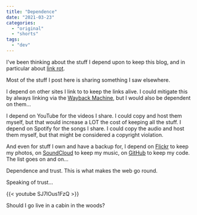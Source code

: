 ```yaml
---
title: "Dependence"
date: "2021-03-23"
categories:
  - "original"
  - "shorts"
tags:
  - "dev"
---
```


I've been thinking about the stuff I depend upon to keep this blog, and in particular about [link rot](https://en.wikipedia.org/wiki/Link_rot).

Most of the stuff I post here is sharing something I saw elsewhere.

I depend on other sites I link to to keep the links alive. I could mitigate this by always linking via the [Wayback Machine](https://web.archive.org/), but I would also be dependent on them...

I depend on YouTube for the videos I share. I could copy and host them myself, but that would increase a LOT the cost of keeping all the stuff. I depend on Spotify for the songs I share. I could copy the audio and host them myself, but that might be considered a copyright violation.

And even for stuff I own and have a backup for, I depend on [Flickr](https://www.flickr.com/photos/pitermarx/) to keep my photos, on [SoundCloud](https://soundcloud.com/pitermarx) to keep my music, on [GitHub](https://github.com/pitermarx) to keep my code. The list goes on and on...

Dependence and trust. This is what makes the web go round.

Speaking of trust...

{{< youtube SJ7lOus1FzQ >}}

Should I go live in a cabin in the woods?
